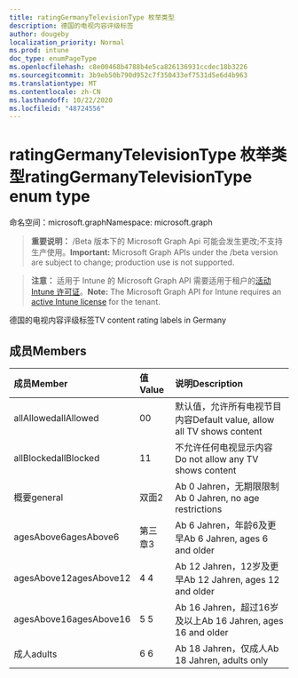 ```yaml
---
title: ratingGermanyTelevisionType 枚举类型
description: 德国的电视内容评级标签
author: dougeby
localization_priority: Normal
ms.prod: intune
doc_type: enumPageType
ms.openlocfilehash: c8e00468b4788b4e5ca826136931ccdec18b3226
ms.sourcegitcommit: 3b9eb50b790d952c7f350433ef7531d5e6d4b963
ms.translationtype: MT
ms.contentlocale: zh-CN
ms.lasthandoff: 10/22/2020
ms.locfileid: "48724556"
---
```

# <a name="ratinggermanytelevisiontype-enum-type"></a><span data-ttu-id="1718d-103">ratingGermanyTelevisionType 枚举类型</span><span class="sxs-lookup"><span data-stu-id="1718d-103">ratingGermanyTelevisionType enum type</span></span>

<span data-ttu-id="1718d-104">命名空间：microsoft.graph</span><span class="sxs-lookup"><span data-stu-id="1718d-104">Namespace: microsoft.graph</span></span>

> <span data-ttu-id="1718d-105">**重要说明：** /Beta 版本下的 Microsoft Graph Api 可能会发生更改;不支持生产使用。</span><span class="sxs-lookup"><span data-stu-id="1718d-105">**Important:** Microsoft Graph APIs under the /beta version are subject to change; production use is not supported.</span></span>

> <span data-ttu-id="1718d-106">**注意：** 适用于 Intune 的 Microsoft Graph API 需要适用于租户的[活动 Intune 许可证](https://go.microsoft.com/fwlink/?linkid=839381)。</span><span class="sxs-lookup"><span data-stu-id="1718d-106">**Note:** The Microsoft Graph API for Intune requires an [active Intune license](https://go.microsoft.com/fwlink/?linkid=839381) for the tenant.</span></span>

<span data-ttu-id="1718d-107">德国的电视内容评级标签</span><span class="sxs-lookup"><span data-stu-id="1718d-107">TV content rating labels in Germany</span></span>

## <a name="members"></a><span data-ttu-id="1718d-108">成员</span><span class="sxs-lookup"><span data-stu-id="1718d-108">Members</span></span>
|<span data-ttu-id="1718d-109">成员</span><span class="sxs-lookup"><span data-stu-id="1718d-109">Member</span></span>|<span data-ttu-id="1718d-110">值</span><span class="sxs-lookup"><span data-stu-id="1718d-110">Value</span></span>|<span data-ttu-id="1718d-111">说明</span><span class="sxs-lookup"><span data-stu-id="1718d-111">Description</span></span>|
|:---|:---|:---|
|<span data-ttu-id="1718d-112">allAllowed</span><span class="sxs-lookup"><span data-stu-id="1718d-112">allAllowed</span></span>|<span data-ttu-id="1718d-113">0</span><span class="sxs-lookup"><span data-stu-id="1718d-113">0</span></span>|<span data-ttu-id="1718d-114">默认值，允许所有电视节目内容</span><span class="sxs-lookup"><span data-stu-id="1718d-114">Default value, allow all TV shows content</span></span>|
|<span data-ttu-id="1718d-115">allBlocked</span><span class="sxs-lookup"><span data-stu-id="1718d-115">allBlocked</span></span>|<span data-ttu-id="1718d-116">1</span><span class="sxs-lookup"><span data-stu-id="1718d-116">1</span></span>|<span data-ttu-id="1718d-117">不允许任何电视显示内容</span><span class="sxs-lookup"><span data-stu-id="1718d-117">Do not allow any TV shows content</span></span>|
|<span data-ttu-id="1718d-118">概要</span><span class="sxs-lookup"><span data-stu-id="1718d-118">general</span></span>|<span data-ttu-id="1718d-119">双面</span><span class="sxs-lookup"><span data-stu-id="1718d-119">2</span></span>|<span data-ttu-id="1718d-120">Ab 0 Jahren，无期限限制</span><span class="sxs-lookup"><span data-stu-id="1718d-120">Ab 0 Jahren, no age restrictions</span></span>|
|<span data-ttu-id="1718d-121">agesAbove6</span><span class="sxs-lookup"><span data-stu-id="1718d-121">agesAbove6</span></span>|<span data-ttu-id="1718d-122">第三章</span><span class="sxs-lookup"><span data-stu-id="1718d-122">3</span></span>|<span data-ttu-id="1718d-123">Ab 6 Jahren，年龄6及更早</span><span class="sxs-lookup"><span data-stu-id="1718d-123">Ab 6 Jahren, ages 6 and older</span></span>|
|<span data-ttu-id="1718d-124">agesAbove12</span><span class="sxs-lookup"><span data-stu-id="1718d-124">agesAbove12</span></span>|<span data-ttu-id="1718d-125">4 </span><span class="sxs-lookup"><span data-stu-id="1718d-125">4</span></span>|<span data-ttu-id="1718d-126">Ab 12 Jahren，12岁及更早</span><span class="sxs-lookup"><span data-stu-id="1718d-126">Ab 12 Jahren, ages 12 and older</span></span>|
|<span data-ttu-id="1718d-127">agesAbove16</span><span class="sxs-lookup"><span data-stu-id="1718d-127">agesAbove16</span></span>|<span data-ttu-id="1718d-128">5 </span><span class="sxs-lookup"><span data-stu-id="1718d-128">5</span></span>|<span data-ttu-id="1718d-129">Ab 16 Jahren，超过16岁及以上</span><span class="sxs-lookup"><span data-stu-id="1718d-129">Ab 16 Jahren, ages 16 and older</span></span>|
|<span data-ttu-id="1718d-130">成人</span><span class="sxs-lookup"><span data-stu-id="1718d-130">adults</span></span>|<span data-ttu-id="1718d-131">6 </span><span class="sxs-lookup"><span data-stu-id="1718d-131">6</span></span>|<span data-ttu-id="1718d-132">Ab 18 Jahren，仅成人</span><span class="sxs-lookup"><span data-stu-id="1718d-132">Ab 18 Jahren, adults only</span></span>|





